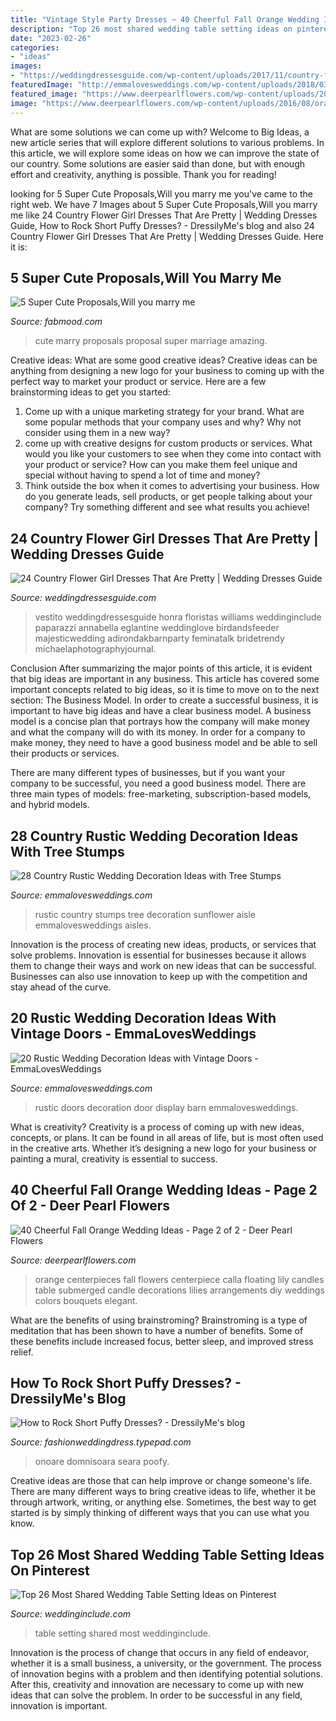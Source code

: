 ```yaml
---
title: "Vintage Style Party Dresses ~ 40 Cheerful Fall Orange Wedding Ideas"
description: "Top 26 most shared wedding table setting ideas on pinterest"
date: "2023-02-26"
categories:
- "ideas"
images:
- "https://weddingdressesguide.com/wp-content/uploads/2017/11/country-flower-girl-dresses-with-long-sleeves-full-lace-embellishment-bow-old-claqssic-photography.jpg"
featuredImage: "http://emmalovesweddings.com/wp-content/uploads/2018/03/rustic-sunflower-wedding-aisle-ideas-with-tree-stumps.jpg"
featured_image: "https://www.deerpearlflowers.com/wp-content/uploads/2016/08/orange-calla-lily-centerpieces.jpg"
image: "https://www.deerpearlflowers.com/wp-content/uploads/2016/08/orange-calla-lily-centerpieces.jpg"
---
```



What are some solutions we can come up with?
Welcome to Big Ideas, a new article series that will explore different solutions to various problems. In this article, we will explore some ideas on how we can improve the state of our country. Some solutions are easier said than done, but with enough effort and creativity, anything is possible. Thank you for reading!

	

		
looking for 5 Super Cute Proposals,Will you marry me you've came to the right web. We have 7 Images about 5 Super Cute Proposals,Will you marry me like 24 Country Flower Girl Dresses That Are Pretty | Wedding Dresses Guide, How to Rock Short Puffy Dresses? - DressilyMe&#039;s blog and also 24 Country Flower Girl Dresses That Are Pretty | Wedding Dresses Guide. Here it is:
		
    
## 5 Super Cute Proposals,Will You Marry Me

<img loading=lazy src="https://www.fabmood.com/wp-content/uploads/2014/08/marry-me2.jpg" onerror="this.onerror=null;this.src='https://tse4.mm.bing.net/th?id=OIP.wVe0Gm_JoHH8jEVhA8fzRwHaLH&amp;pid=15.1';" alt="5 Super Cute Proposals,Will you marry me">

_Source: fabmood.com_

>cute marry proposals proposal super marriage amazing. 

	

Creative ideas: What are some good creative ideas?
Creative ideas can be anything from designing a new logo for your business to coming up with the perfect way to market your product or service. Here are a few brainstorming ideas to get you started: 
1. Come up with a unique marketing strategy for your brand. What are some popular methods that your company uses and why? Why not consider using them in a new way? 
2. come up with creative designs for custom products or services. What would you like your customers to see when they come into contact with your product or service? How can you make them feel unique and special without having to spend a lot of time and money? 
3. Think outside the box when it comes to advertising your business. How do you generate leads, sell products, or get people talking about your company? Try something different and see what results you achieve!

    
## 24 Country Flower Girl Dresses That Are Pretty | Wedding Dresses Guide

<img loading=lazy src="https://weddingdressesguide.com/wp-content/uploads/2017/11/country-flower-girl-dresses-with-long-sleeves-full-lace-embellishment-bow-old-claqssic-photography.jpg" onerror="this.onerror=null;this.src='https://tse1.mm.bing.net/th?id=OIP.gN2dvHtvhnCo2fTH922uGwHaLG&amp;pid=15.1';" alt="24 Country Flower Girl Dresses That Are Pretty | Wedding Dresses Guide">

_Source: weddingdressesguide.com_

>vestito weddingdressesguide honra floristas williams weddinginclude paparazzi annabella eglantine weddinglove birdandsfeeder majesticwedding adirondakbarnparty feminatalk bridetrendy michaelaphotographyjournal. 

	

Conclusion
After summarizing the major points of this article, it is evident that big ideas are important in any business. This article has covered some important concepts related to big ideas, so it is time to move on to the next section: The Business Model.
In order to create a successful business, it is important to have big ideas and have a clear business model. A business model is a concise plan that portrays how the company will make money and what the company will do with its money. In order for a company to make money, they need to have a good business model and be able to sell their products or services. 

There are many different types of businesses, but if you want your company to be successful, you need a good business model. There are three main types of models: free-marketing, subscription-based models, and hybrid models.

    
## 28 Country Rustic Wedding Decoration Ideas With Tree Stumps

<img loading=lazy src="http://emmalovesweddings.com/wp-content/uploads/2018/03/rustic-sunflower-wedding-aisle-ideas-with-tree-stumps.jpg" onerror="this.onerror=null;this.src='https://tse2.mm.bing.net/th?id=OIP.eRtUQG4vfZFRNUCsAHpY_AHaLH&amp;pid=15.1';" alt="28 Country Rustic Wedding Decoration Ideas with Tree Stumps">

_Source: emmalovesweddings.com_

>rustic country stumps tree decoration sunflower aisle emmalovesweddings aisles. 

	

Innovation is the process of creating new ideas, products, or services that solve problems. Innovation is essential for businesses because it allows them to change their ways and work on new ideas that can be successful. Businesses can also use innovation to keep up with the competition and stay ahead of the curve.

    
## 20 Rustic Wedding Decoration Ideas With Vintage Doors - EmmaLovesWeddings

<img loading=lazy src="http://emmalovesweddings.com/wp-content/uploads/2018/07/vintage-rustic-wedding-photo-display-ideas-iwth-old-door.jpg" onerror="this.onerror=null;this.src='https://tse3.mm.bing.net/th?id=OIP.8B5VAZ6iXd9O9lfFlFnI1QHaJ4&amp;pid=15.1';" alt="20 Rustic Wedding Decoration Ideas with Vintage Doors - EmmaLovesWeddings">

_Source: emmalovesweddings.com_

>rustic doors decoration door display barn emmalovesweddings. 

	

What is creativity?
Creativity is a process of coming up with new ideas, concepts, or plans. It can be found in all areas of life, but is most often used in the creative arts. Whether it’s designing a new logo for your business or painting a mural, creativity is essential to success.

    
## 40 Cheerful Fall Orange Wedding Ideas - Page 2 Of 2 - Deer Pearl Flowers

<img loading=lazy src="https://www.deerpearlflowers.com/wp-content/uploads/2016/08/orange-calla-lily-centerpieces.jpg" onerror="this.onerror=null;this.src='https://tse2.mm.bing.net/th?id=OIP.CIuXd07tdSM-lcmrDOkvHAHaLH&amp;pid=15.1';" alt="40 Cheerful Fall Orange Wedding Ideas - Page 2 of 2 - Deer Pearl Flowers">

_Source: deerpearlflowers.com_

>orange centerpieces fall flowers centerpiece calla floating lily candles table submerged candle decorations lilies arrangements diy weddings colors bouquets elegant. 

	

What are the benefits of using brainstroming?
Brainstroming is a type of meditation that has been shown to have a number of benefits. Some of these benefits include increased focus, better sleep, and improved stress relief.

    
## How To Rock Short Puffy Dresses? - DressilyMe&#039;s Blog

<img loading=lazy src="https://fashionweddingdress.typepad.com/.a/6a0147e0f2fc76970b016768f0a2fe970b-600wi" onerror="this.onerror=null;this.src='https://tse4.mm.bing.net/th?id=OIP.vBzA9w92QTk58vckwUr28AHaKU&amp;pid=15.1';" alt="How to Rock Short Puffy Dresses? - DressilyMe&#039;s blog">

_Source: fashionweddingdress.typepad.com_

>onoare domnisoara seara poofy. 

	

Creative ideas are those that can help improve or change someone's life. There are many different ways to bring creative ideas to life, whether it be through artwork, writing, or anything else. Sometimes, the best way to get started is by simply thinking of different ways that you can use what you know.

    
## Top 26 Most Shared Wedding Table Setting Ideas On Pinterest

<img loading=lazy src="https://www.weddinginclude.com/wp-content/uploads/2017/10/The-26-Most-Shared-Wedding-Table-Setting-Ideas_007.jpg" onerror="this.onerror=null;this.src='https://tse4.mm.bing.net/th?id=OIP.NYO2rCfkBmqHzIyy0z4t1QHaLH&amp;pid=15.1';" alt="Top 26 Most Shared Wedding Table Setting Ideas on Pinterest">

_Source: weddinginclude.com_

>table setting shared most weddinginclude. 

	

Innovation is the process of change that occurs in any field of endeavor, whether it is a small business, a university, or the government. The process of innovation begins with a problem and then identifying potential solutions. After this, creativity and innovation are necessary to come up with new ideas that can solve the problem. In order to be successful in any field, innovation is important.

